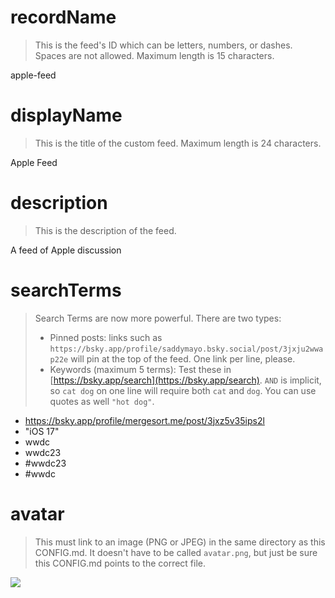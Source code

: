 
# recordName

> This is the feed's ID which can be letters, numbers, or dashes. Spaces are not allowed. Maximum length is 15 characters.

apple-feed

# displayName

> This is the title of the custom feed. Maximum length is 24 characters.

Apple Feed

# description

> This is the description of the feed.

A feed of Apple discussion

# searchTerms

> Search Terms are now more powerful. There are two types:
>
> - Pinned posts: links such as `https://bsky.app/profile/saddymayo.bsky.social/post/3jxju2wwap22e` will pin at the top of the feed. One link per line, please.
> - Keywords (maximum 5 terms): Test these in [https://bsky.app/search](https://bsky.app/search). `AND` is implicit, so `cat dog` on one line will require both `cat` and `dog`. You can use quotes as well `"hot dog"`.
>

- https://bsky.app/profile/mergesort.me/post/3jxz5v35ips2l
- "iOS 17"
- wwdc
- wwdc23
- #wwdc23
- #wwdc

# avatar

> This must link to an image (PNG or JPEG) in the same directory as this CONFIG.md. It doesn't have to be called `avatar.png`, but just be sure this CONFIG.md points to the correct file.

![](avatar.png)
